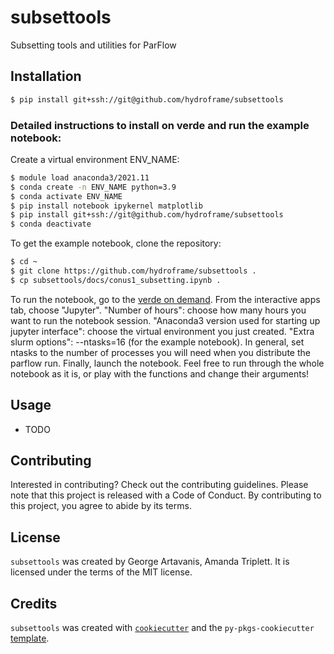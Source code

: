 # subsettools

Subsetting tools and utilities for ParFlow

## Installation

```bash
$ pip install git+ssh://git@github.com/hydroframe/subsettools
```

### Detailed instructions to install on verde and run the example notebook:

Create a virtual environment ENV_NAME:

```bash
$ module load anaconda3/2021.11
$ conda create -n ENV_NAME python=3.9
$ conda activate ENV_NAME
$ pip install notebook ipykernel matplotlib
$ pip install git+ssh://git@github.com/hydroframe/subsettools
$ conda deactivate
```

To get the example notebook, clone the repository:

```bash
$ cd ~
$ git clone https://github.com/hydroframe/subsettools .
$ cp subsettools/docs/conus1_subsetting.ipynb .
```

To run the notebook, go to the [verde on demand](verde.princeton.edu).
From the interactive apps tab, choose "Jupyter".
"Number of hours": choose how many hours you want to run the notebook session.
"Anaconda3 version used for starting up jupyter interface": choose the virtual environment you just created.
"Extra slurm options": --ntasks=16 (for the example notebook). In general, set ntasks to the number of processes you will need when you distribute the parflow run.
Finally, launch the notebook. Feel free to run through the whole notebook as it is, or play with the functions and change their arguments!


## Usage

- TODO

## Contributing

Interested in contributing? Check out the contributing guidelines. Please note that this project is released with a Code of Conduct. By contributing to this project, you agree to abide by its terms.

## License

`subsettools` was created by George Artavanis, Amanda Triplett. It is licensed under the terms of the MIT license.

## Credits

`subsettools` was created with [`cookiecutter`](https://cookiecutter.readthedocs.io/en/latest/) and the `py-pkgs-cookiecutter` [template](https://github.com/py-pkgs/py-pkgs-cookiecutter).
